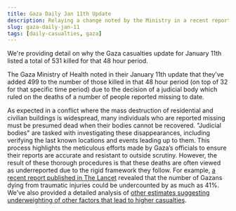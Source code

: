 ```yaml
---
title: Gaza Daily Jan 11th Update
description: Relaying a change noted by the Ministry in a recent report
slug: gaza-daily-jan-11
tags: [daily-casualties, gaza]
---
```


We're providing detail on why the Gaza casualties update for January 11th listed a total of 531 killed for that 48 hour period.

The Gaza Ministry of Health noted in their January 11th update that they've added 499 to the number of those killed in that 48 hour period (on top of 32 for that specific time period) due to the decision of a judicial body which ruled on the deaths of a number of people reported missing to date.

As expected in a conflict where the mass destruction of residential and civilian buildings is widespread, many individuals who are reported missing must be presumed dead when their bodies cannot be recovered. "Judicial bodies" are tasked with investigating these disappearances, including verifying the last known locations and events leading up to them. This process highlights the meticulous efforts made by Gaza’s officials to ensure their reports are accurate and resistant to outside scrutiny. However, the result of these thorough procedures is that these deaths are often viewed as underreported due to the rigid framework they follow. For example, [a recent report published in The Lancet](<https://www.thelancet.com/journals/lancet/article/PIIS0140-6736(24)02678-3/fulltext>) revealed that the number of Gazans dying from traumatic injuries could be undercounted by as much as 41%. We’ve also provided a detailed analysis of [other estimates suggesting underweighting of other factors that lead to higher casualties](/updates/2024-10-14-gaza-ministry-casualty-context.md).

